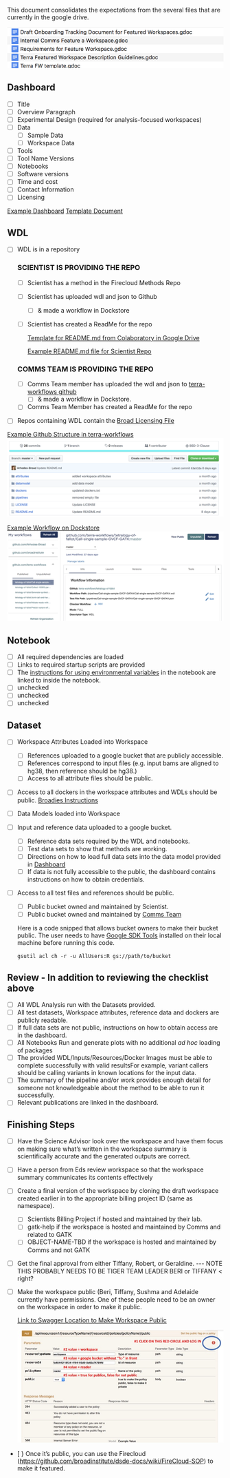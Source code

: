 This document consolidates the expectations from the several files that are currently in the google drive.

![Current documents in the drive](Terra_Documents.png)


## Dashboard

* [ ] Title  
* [ ] Overview Paragraph 
* [ ] Experimental Design (required for analysis-focused workspaces) 
* [ ] Data 
     - [ ] Sample Data
     - [ ] Workspace Data
* [ ] Tools
* [ ] Tool Name Versions 
* [ ] Notebooks 
* [ ] Software versions
* [ ] Time and cost
* [ ] Contact Information
* [ ] Licensing

[Example Dashboard](Example_Dashboard.png)
[Template Document](Terra_FW_Template.pdf)

## WDL

* [ ] WDL is in a repository

     ### SCIENTIST IS PROVIDING THE REPO 

     - [ ] Scientist has a method in the Firecloud Methods Repo
     - [ ] Scientist has uploaded wdl and json to Github 
          - [ ] & made a workflow in Dockstore
     - [ ] Scientist has created a ReadMe for the repo

          [Template for README.md from Colaboratory in Google Drive](Readme_Template_Beri.md)
          
          [Example README.md file for Scientist Repo](Example_Readme_Github_Repo.md)

     ### COMMS TEAM IS PROVIDING THE REPO 
     
     - [ ] Comms Team member has uploaded the wdl and json to  [terra-workflows github](https://github.com/terra-workflows/)
          - [ ] & made a workflow in Dockstore.
     - [ ] Comms Team Member has created a ReadMe for the repo
     
* [ ] Repos containing WDL contain the [Broad Licensing File](LICENSE)
      
[Example Github Structure in terra-workflows](https://github.com/terra-workflows/tetralogy-of-fallot)
![Example Folders to be included in github](Example_github_structure.png)
      
[Example Workflow on Dockstore](https://dockstore.org/my-workflows/github.com/terra-workflows/tetralogy-of-fallot/Call-single-sample-GVCF-GATK)
![Example Worklow on Dockstore](Example_Workflow_Tool.png)
      


## Notebook

* [ ] All required dependencies are loaded
* [ ] Links to required startup scripts are provided
* [ ] The [instructions for using environmental variables](https://broadinstitute.zendesk.com/hc/en-us/articles/360026639112-New-Environmental-Variables-for-Jupyter-Notebooks) in the notebook are linked to inside the notebook.
* [ ] unchecked 
* [ ] unchecked 
* [ ] unchecked 

## Dataset 

* [ ] Workspace Attributes Loaded into Workspace
     - [ ] References uploaded to a google bucket that are publicly accessible.
     - [ ] References correspond to input files (e.g. input bams are aligned to hg38, then reference should be hg38.)
     - [ ] Access to all attribute files should be public. 
* [ ] Access to all dockers in the workspace attributes and WDLs should be public. [Broadies Instructions](https://software.broadinstitute.org/firecloud/documentation/article?id=6886)
* [ ] Data Models loaded into Workspace 
* [ ] Input and reference data uploaded to a google bucket.
     - [ ] Reference data sets required by the WDL and notebooks.
     - [ ] Test data sets to show that methods are working.
     - [ ] Directions on how to load full data sets into the data model provided in [Dashboard](Example_Dashboard.md)
     - [ ] If data is not fully accessible to the public, the dashboard contains instructions on how to obtain credentials.
* [ ] Access to all test files and references should be public.
     - [ ] Public bucket owned and maintained by Scientist.
     - [ ] Public bucket owned and maintained by [Comms Team](https://console.cloud.google.com/storage/browser/terra-featured-workspaces/?project=broad-dsde-outreach&organizationId=548622027621)

     Here is a code snipped that allows bucket owners to make their bucket public.  The user needs to have [Google SDK Tools](https://cloud.google.com/sdk/) installed on their local machine before running this code.
     
     ```
     gsutil acl ch -r -u AllUsers:R gs://path/to/bucket
     ```

## Review - In addition to reviewing the checklist above

* [ ] All WDL Analysis run with the Datasets provided.
* [ ] All test datasets, Workspace attributes, reference data and dockers are publicly readable.
* [ ] If full data sets are not public, instructions on how to obtain access are in the dashboard.
* [ ] All Notebooks Run and generate plots with no additional *ad hoc* loading of packages
* [ ] The provided WDL/Inputs/Resources/Docker Images must be able to complete successfully with valid resultsFor example, variant callers should be calling variants in known locations for the input data.
* [ ] The summary of the pipeline and/or work provides enough detail for someone not knowledgeable about the method to be able to run it successfully.
* [ ] Relevant publications are linked in the dashboard.

## Finishing Steps

* [ ] Have the Science Advisor look over the workspace and have them focus on making sure what’s written in the workspace summary is scientifically accurate and the generated outputs are correct. 
* [ ] Have a person from Eds review workspace so that the workspace summary communicates its contents effectively
* [ ] Create a final version of the workspace by cloning the draft workspace created earlier in to the appropriate billing project ID (same as namespace). 
     - [ ] Scientists Billing Project if hosted and maintained by their lab.
     - [ ] gatk-help if the workspace is hosted and maintained by Comms and related to GATK
     - [ ] OBJECT-NAME-TBD if the workspace is hosted and maintained by Comms and not GATK
* [ ] Get the final approval from either Tiffany, Robert, or Geraldine. --- NOTE THIS PROBABLY NEEDS TO BE TIGER TEAM LEADER BERI or TIFFANY < right?
* [ ] Make the workspace public (Beri, Tiffany, Sushma and Adelaide currently have permissions.  One of these people need to be an owner on the workspace in order to make it public.

     [Link to Swagger Location to Make Workspace Public](https://sam.dsde-prod.broadinstitute.org/#!/Resources/setPolicyPublic)
     
     ![How to make a public workspace from Swagger](Makepublic.jpg)

* [ } Once it’s public, you can use the Firecloud (https://github.com/broadinstitute/dsde-docs/wiki/FireCloud-SOP) to make it featured.

